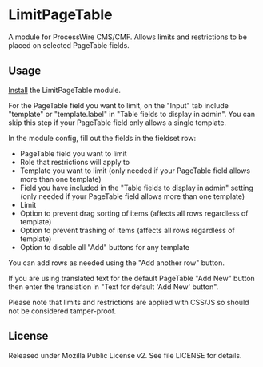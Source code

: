 # LimitPageTable

A module for ProcessWire CMS/CMF. Allows limits and restrictions to be placed on selected PageTable fields.

## Usage

[Install](http://modules.processwire.com/install-uninstall/) the LimitPageTable module.

For the PageTable field you want to limit, on the "Input" tab include "template" or "template.label" in "Table fields to display in admin". You can skip this step if your PageTable field only allows a single template.
 
In the module config, fill out the fields in the fieldset row:

* PageTable field you want to limit
* Role that restrictions will apply to
* Template you want to limit (only needed if your PageTable field allows more than one template)
* Field you have included in the "Table fields to display in admin" setting (only needed if your PageTable field allows more than one template)
* Limit
* Option to prevent drag sorting of items (affects all rows regardless of template)
* Option to prevent trashing of items (affects all rows regardless of template)
* Option to disable all "Add" buttons for any template


You can add rows as needed using the "Add another row" button.

If you are using translated text for the default PageTable "Add New" button then enter the translation in "Text for default 'Add New' button".

Please note that limits and restrictions are applied with CSS/JS so should not be considered tamper-proof.

## License

Released under Mozilla Public License v2. See file LICENSE for details.
